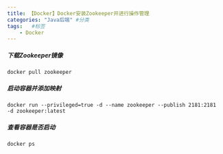 ```yaml
---
title: 【Docker】Docker安装Zookeeper并进行操作管理
categories: "Java后端" #分类
tags:   #标签
	- Docker
---
```


##### 下载Zookeeper镜像
```shell
docker pull zookeeper
```

##### 启动容器并添加映射
```shell
docker run --privileged=true -d --name zookeeper --publish 2181:2181  -d zookeeper:latest
```

##### 查看容器是否启动
```shell
docker ps
```



